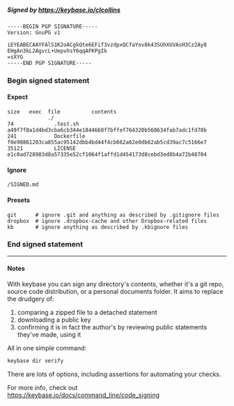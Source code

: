 ##### Signed by https://keybase.io/clcollins
```
-----BEGIN PGP SIGNATURE-----
Version: GnuPG v1

iEYEABECAAYFAlS1K2oACgkQte6EFif3vzdpxQCfaYov8k43SUhXUVAsH3Cz2Ay8
EHgAn3kL2AgvcL+UepvhsY6qqAFKPgIk
=sXYG
-----END PGP SIGNATURE-----

```

<!-- END SIGNATURES -->

### Begin signed statement 

#### Expect

```
size   exec  file          contents                                                        
             ./                                                                            
74             .test.sh    a49f7f8a1d4bd3cba6cb344e1844668f7bffef764320b560634fab7adc1fd70b
241            Dockerfile  f0e90861203ca855ac95142dbb4bd44f4cb662a62e0db62ab5cd39ac7c5166e7
35121          LICENSE     e1c0ad728983d8a57335e52cf1064f1affd1d454173d8cebd3ed8b4a72b48704
```

#### Ignore

```
/SIGNED.md
```

#### Presets

```
git      # ignore .git and anything as described by .gitignore files
dropbox  # ignore .dropbox-cache and other Dropbox-related files    
kb       # ignore anything as described by .kbignore files          
```

<!-- summarize version = 0.0.9 -->

### End signed statement

<hr>

#### Notes

With keybase you can sign any directory's contents, whether it's a git repo,
source code distribution, or a personal documents folder. It aims to replace the drudgery of:

  1. comparing a zipped file to a detached statement
  2. downloading a public key
  3. confirming it is in fact the author's by reviewing public statements they've made, using it

All in one simple command:

```bash
keybase dir verify
```

There are lots of options, including assertions for automating your checks.

For more info, check out https://keybase.io/docs/command_line/code_signing